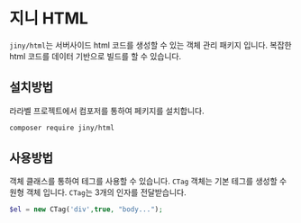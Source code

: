 # 지니 HTML
`jiny/html`는 서버사이드 html 코드를 생성할 수 있는 객체 관리 패키지 입니다. 복잡한 html 코드를 데이터 기반으로 빌드를 할 수 있습니다.

## 설치방법
라라벨 프로젝트에서 컴포저를 통하여 페키지를 설치합니다.

```bash
composer require jiny/html
```

## 사용방법
객체 클래스를 통하여 테그를 사용할 수 있습니다. `CTag` 객체는 기본 테그를 생성할 수 원형 객체 입니다. `CTag`는 3개의 인자를 전달받습니다.

```php
$el = new CTag('div',true, "body...");
```




